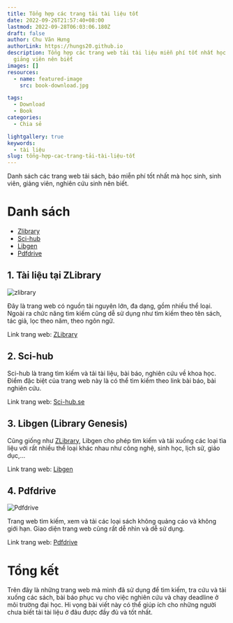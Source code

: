 ```yaml
---
title: Tổng hợp các trang tải tài liệu tốt
date: 2022-09-26T21:57:40+08:00
lastmod: 2022-09-28T06:03:06.180Z
draft: false
author: Chu Văn Hưng
authorLink: https://hungs20.github.io
description: Tổng hợp các trang web tải tài liệu miễn phí tốt nhất học sinh, sinh viên,
  giảng viên nên biết
images: []
resources:
  - name: featured-image
    src: book-download.jpg

tags:
  - Download
  - Book
categories:
  - Chia sẻ

lightgallery: true
keywords:
  - tài liệu
slug: tổng-hợp-cac-trang-tải-tài-liệu-tốt
---
```

Danh sách các trang web tải sách, báo miễn phí tốt nhất mà học sinh, sinh viên, giảng viên, nghiên cứu sinh nên biết.
# Danh sách
- [Zlibrary](#1-zlibrary)
- [Sci-hub](#2-sci-hub)
- [Libgen](#3-libgen-library-genesis)
- [Pdfdrive](#4-pdfdrive)
## 1. Tài liệu tại ZLibrary

![zlibrary](https://vn1lib.org/img/logo.zlibrary.png "Zlibrary")

Đây là trang web có nguồn tài nguyên lớn, đa dạng, gồm nhiều thể loại. Ngoài ra chức năng tìm kiếm cũng dễ sử dụng như tìm kiếm theo tên sách, tác giả, lọc theo năm, theo ngôn ngữ.

Link trang web: [ZLibrary](https://vn1lib.org)

## 2. Sci-hub

Sci-hub là trang tìm kiếm và tải tài liệu, bài báo, nghiên cứu về khoa học. Điểm đặc biệt của trang web này là có thể tìm kiếm theo link bài báo, bài nghiên cứu.

Link trang web: [Sci-hub.se](https://sci-hub.se)

## 3. Libgen (Library Genesis)

Cũng giống như [ZLibrary](https://vn1lib.org), Libgen cho phép tìm kiếm và tải xuống các loại tìa liệu với rất nhiều thể loại khác nhau như công nghệ, sinh học, lịch sử, giáo dục,...

Link trang web: [Libgen](http://libgen.rs)

## 4. Pdfdrive
![Pdfdrive](https://www.pdfdrive.com/assets/img/logo-1.png.pagespeed.ce.5UNSDNAJsC.png "Pdfdrive")

Trang web tìm kiếm, xem và tải các loại sách không quảng cáo và không giới hạn. Giao diện trang web cũng rất dễ nhìn và dễ sử dụng.

Link trang web: [Pdfdrive](https://www.pdfdrive.com)
 
# Tổng kết
Trên đây là những trang web mà mình đã sử dụng để tìm kiếm, tra cứu và tải xuống các sách, bài báo phục vụ cho việc nghiên cứu và chạy deadline ở môi trường đại học. Hi vọng bài viết này có thể giúp ích cho những người chưa biết tải tài liệu ở đâu được đầy đủ và tốt nhất.